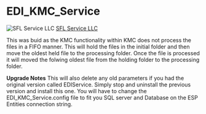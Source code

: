 # EDI_KMC_Service

![SFL Service LLC](Favicon.ico)
[SFL Service LLC](https://www.sflservicellc.com)

This was buid as the KMC functionality within KMC does not process the files in a FIFO manner. 
This will hold the files in the initial folder and then move the oldest held file to the processing folder.
Once the file is processed it will moved the folwing oldest file from the holding folder to the processing folder.


**Upgrade Notes**
This will also delete any old parameters if you had the original version called EDIService. 
Simply stop and uninstall the previous version and install this one.
You will have to change the EDI_KMC_Service.config file to fit you SQL server and Database on the ESP Entities connection string.
